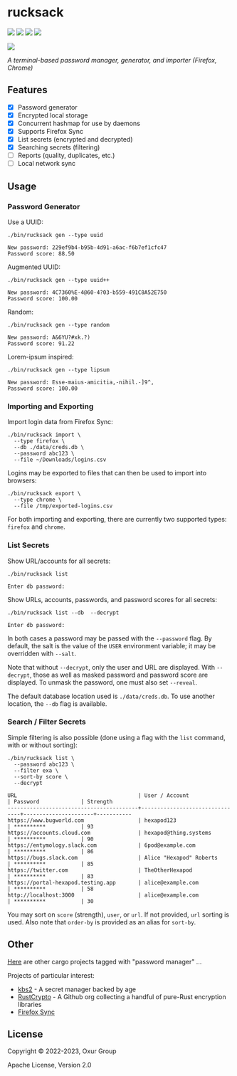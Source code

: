 # rucksack

[![][build-badge]][build]
[![][crate-badge]][crate]
[![][tag-badge]][tag]
[![][docs-badge]][docs]

[![][logo]][logo-large]

*A terminal-based password manager, generator, and importer (Firefox, Chrome)*

## Features

* [x] Password generator
* [x] Encrypted local storage
* [x] Concurrent hashmap for use by daemons
* [x] Supports Firefox Sync
* [x] List secrets (encrypted and decrypted)
* [x] Searching secrets (filtering)
* [ ] Reports (quality, duplicates, etc.)
* [ ] Local network sync

## Usage

### Password Generator

Use a UUID:

```shell
./bin/rucksack gen --type uuid

New password: 229ef9b4-b95b-4d91-a6ac-f6b7ef1cfc47
Password score: 88.50
```

Augmented UUID:

```shell
./bin/rucksack gen --type uuid++

New password: 4C7360%E-4@60-4?03-b559-491C8A52E750
Password score: 100.00
```

Random:

```shell
./bin/rucksack gen --type random

New password: A&6YU?#xk.?)
Password score: 91.22
```

Lorem-ipsum inspired:

```shell
./bin/rucksack gen --type lipsum

New password: Esse-maius-amicitia,-nihil.-]9^,
Password score: 100.00
```

### Importing and Exporting

Import login data from Firefox Sync:

```shell
./bin/rucksack import \
  --type firefox \
  --db ./data/creds.db \
  --password abc123 \
  --file ~/Downloads/logins.csv
```

Logins may be exported to files that can then be used to import into browsers:

```shell
./bin/rucksack export \
  --type chrome \
  --file /tmp/exported-logins.csv
```

For both importing and exporting, there are currently two supported types: `firefox` and `chrome`.

### List Secrets

Show URL/accounts for all secrets:

```shell
./bin/rucksack list
```

```shell
Enter db password:
```

Show URLs, accounts, passwords, and password scores for all secrets:

```shell
./bin/rucksack list --db  --decrypt
```

```shell
Enter db password:
```

In both cases a password may be passed with the `--password` flag. By default, the salt is the value of the `USER` environment variable; it may be overridden with `--salt`.

Note that without `--decrypt`, only the user and URL are displayed. With `--decrypt`, those as well as masked password and password score are displayed. To unmask the password, one must also set `--reveal`.

The default database location used is `./data/creds.db`. To use another location, the `--db` flag is available.

### Search / Filter Secrets

Simple filtering is also possible (done using a flag with the `list` command, with or without sorting):

```shell
./bin/rucksack list \
  --password abc123 \
  --filter exa \
  --sort-by score \
  --decrypt
```

```text
URL                                      | User / Account                 | Password             | Strength
-----------------------------------------+--------------------------------+----------------------+-----------
https://www.bugworld.com                 | hexapod123                     | **********           | 93
https://accounts.cloud.com               | hexapod@thing.systems          | **********           | 90
https://entymology.slack.com             | 6pod@example.com               | **********           | 86
https://bugs.slack.com                   | Alice "Hexapod" Roberts        | **********           | 85
https://twitter.com                      | TheOtherHexapod                | **********           | 83
https://portal-hexapod.testing.app       | alice@example.com              | **********           | 58
http://localhost:3000                    | alice@example.com              | **********           | 30
```

You may sort on `score` (strength), `user`, or `url`. If not provided, `url` sorting is used. Also note that `order-by` is provided as an alias for `sort-by`.

## Other

[Here](https://crates.io/keywords/password-manager?sort=downloads) are other cargo projects tagged with "password manager" ...

Projects of particular interest:

* [kbs2](https://github.com/woodruffw/kbs2) - A secret manager backed by age
* [RustCrypto](https://github.com/RustCrypto) - A Github org collecting a handful of pure-Rust encryption libraries
* [Firefox Sync](https://support.mozilla.org/en-US/kb/how-firefox-securely-saves-passwords)

## License

Copyright © 2022-2023, Oxur Group

Apache License, Version 2.0

[//]: ---Named-Links---

[logo]: resources/images/logo-v1-x250.png
[logo-large]: resources/images/logo-v1-x1000.png
[build]: https://github.com/oxur/rucksack/actions/workflows/cicd.yml
[build-badge]: https://github.com/oxur/rucksack/actions/workflows/cicd.yml/badge.svg
[crate]: https://crates.io/crates/rucksack
[crate-badge]: https://img.shields.io/crates/v/rucksack.svg
[docs]: https://docs.rs/rucksack/
[docs-badge]: https://img.shields.io/badge/rust-documentation-blue.svg
[tag-badge]: https://img.shields.io/github/tag/oxur/rucksack.svg
[tag]: https://github.com/oxur/rucksack/tags
